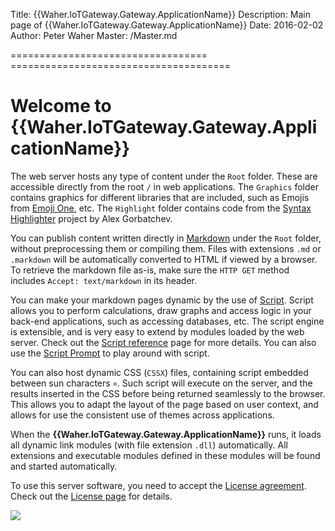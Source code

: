 Title: {{Waher.IoTGateway.Gateway.ApplicationName}}
Description: Main page of {{Waher.IoTGateway.Gateway.ApplicationName}}
Date: 2016-02-02
Author: Peter Waher
Master: /Master.md

==================================       ======================================

Welcome to {{Waher.IoTGateway.Gateway.ApplicationName}}
===========================================================

The web server hosts any type of content under the `Root` folder. These are accessible directly from the root `/` in web applications. 
The `Graphics` folder contains graphics for different libraries that are included, such as Emojis from [Emoji One](http://emojione.com/), etc. 
The `Highlight` folder contains code from the [Syntax Highlighter](http://alexgorbatchev.com/SyntaxHighlighter/) project by Alex Gorbatchev.

You can publish content written directly in [Markdown](Markdown.md) under the `Root` folder, without preprocessing them or compiling them. 
Files with extensions `.md` or `.markdown` will be automatically converted to HTML if viewed by a browser. To retrieve the markdown file as-is, 
make sure the `HTTP GET` method includes `Accept: text/markdown` in its header.

You can make your markdown pages dynamic by the use of [Script](Script.md). Script allows you to perform calculations, draw graphs and access 
logic in your back-end applications, such as accessing databases, etc. The script engine is extensible, and is very easy to extend by modules
loaded by the web server. Check out the [Script reference](Script.md) page for more details. You can also use the [Script Prompt](Prompt.md)
to play around with script.

You can also host dynamic CSS (`CSSX`) files, containing script embedded between sun characters `¤`. Such script will execute on the server, 
and the results inserted in the CSS before being returned seamlessly to the browser. This allows you to adapt the layout of the page based on 
user context, and allows for use the consistent use of themes across applications.

When the **{{Waher.IoTGateway.Gateway.ApplicationName}}** runs, it loads all dynamic link modules (with file extension `.dll`) automatically. 
All extensions and executable modules defined in these modules will be found and started automatically.

To use this server software, you need to accept the [License agreement](Copyright.md). Check out the [License page](Copyright.md) for details.
 
[![](/Images/logo-WaherDataAB-400x77.png)](http://waher.se/)